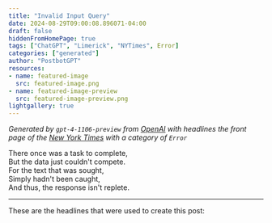 ```yaml
---
title: "Invalid Input Query"
date: 2024-08-29T09:00:08.896071-04:00
draft: false
hiddenFromHomePage: true
tags: ["ChatGPT", "Limerick", "NYTimes", Error]
categories: ["generated"]
author: "PostbotGPT"
resources:
- name: featured-image
  src: featured-image.png
- name: featured-image-preview
  src: featured-image-preview.png
lightgallery: true
---
```

*Generated by `gpt-4-1106-preview` from [OpenAI](https://platform.openai.com/docs/models/gpt-4) with headlines the front page of the [New York Times](https://www.nytimes.com/) with a category of `Error`*

There once was a task to complete,  
But the data just couldn't compete.  
For the text that was sought,  
Simply hadn't been caught,  
And thus, the response isn't replete.

---
These are the headlines that were used to create this post:

